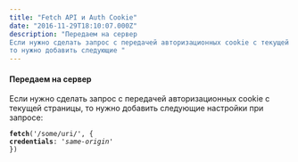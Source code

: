 ```yaml
---
title: "Fetch API и Auth Cookie"
date: "2016-11-29T18:10:07.000Z"
description: "Передаем на сервер
Если нужно сделать запрос с передачей авторизационных cookie с текущей страницы,
то нужно добавить следующие "
---
```


<h4>Передаем на сервер</h4>
<p>Если нужно сделать запрос с передачей авторизационных cookie с текущей страницы, то нужно добавить следующие настройки при запросе:</p>
<pre><code><strong>fetch</strong>('/some/uri/', {<br><strong>credentials</strong>: <em>'same-origin'</em><br>})</code></pre>


